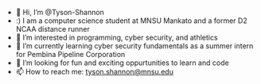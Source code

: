 - 👋 Hi, I’m @Tyson-Shannon
- :) I am a computer science student at MNSU Mankato and a former D2 NCAA distance runner
- 👀 I’m interested in programming, cyber security, and athletics
- 🌱 I’m currently learning cyber security fundamentals as a summer intern for Pembina Pipeline Corporation
- 💞️ I’m looking for fun and exciting oppurtunities to learn and code
- 📫 How to reach me: tyson.shannon@mnsu.edu

<!---
Tyson-Shannon/Tyson-Shannon is a ✨ special ✨ repository because its `README.md` (this file) appears on your GitHub profile.
You can click the Preview link to take a look at your changes.
--->
